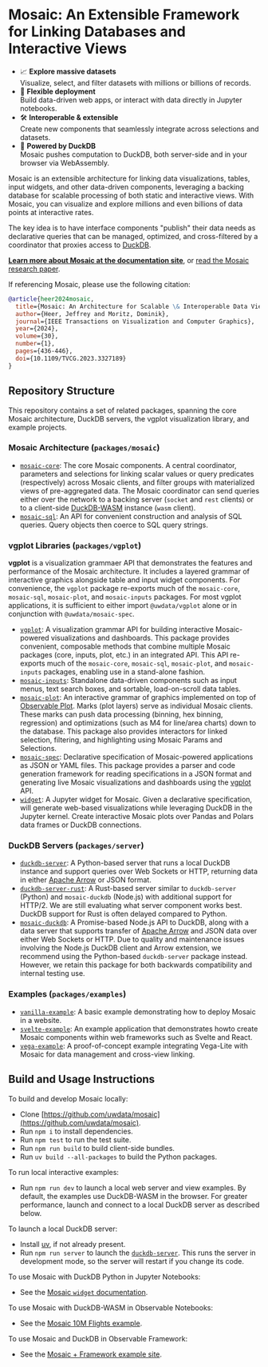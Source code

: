 # Mosaic: An Extensible Framework for Linking Databases and Interactive Views

* 📈 **Explore massive datasets**<br/>
  Visualize, select, and filter datasets with millions or billions of records.
* 🚀 **Flexible deployment**<br/>
  Build data-driven web apps, or interact with data directly in Jupyter notebooks.
* 🛠️ **Interoperable & extensible**<br/>
  Create new components that seamlessly integrate across selections and datasets.
* 🦆 **Powered by DuckDB**<br/>
  Mosaic pushes computation to DuckDB, both server-side and in your browser via WebAssembly.

Mosaic is an extensible architecture for linking data visualizations, tables, input widgets, and other data-driven components, leveraging a backing database for scalable processing of both static and interactive views. With Mosaic, you can visualize and explore millions and even billions of data points at interactive rates.

The key idea is to have interface components "publish" their data needs as declarative queries that can be managed, optimized, and cross-filtered by a coordinator that proxies access to [DuckDB](https://duckdb.org/).

[**Learn more about Mosaic at the documentation site**](https://idl.uw.edu/mosaic/), or [read the Mosaic research paper](https://idl.uw.edu/papers/mosaic).

If referencing Mosaic, please use the following citation:

```bibtex
@article{heer2024mosaic,
  title={Mosaic: An Architecture for Scalable \& Interoperable Data Views},
  author={Heer, Jeffrey and Moritz, Dominik},
  journal={IEEE Transactions on Visualization and Computer Graphics},
  year={2024},
  volume={30},
  number={1},
  pages={436-446},
  doi={10.1109/TVCG.2023.3327189}
}
```

## Repository Structure

This repository contains a set of related packages, spanning the core Mosaic architecture, DuckDB servers, the vgplot visualization library, and example projects.

### Mosaic Architecture (`packages/mosaic`)

* [`mosaic-core`](https://github.com/uwdata/mosaic/tree/main/packages/mosaic/core): The core Mosaic components. A central coordinator, parameters and selections for linking scalar values or query predicates (respectively) across Mosaic clients, and filter groups with materialized views of pre-aggregated data. The Mosaic coordinator can send queries either over the network to a backing server (`socket` and `rest` clients) or to a client-side [DuckDB-WASM](https://github.com/duckdb/duckdb-wasm) instance (`wasm` client).
* [`mosaic-sql`](https://github.com/uwdata/mosaic/tree/main/packages/mosaic/sql): An API for convenient construction and analysis of SQL queries. Query objects then coerce to SQL query strings.

### vgplot Libraries (`packages/vgplot`)

**vgplot** is a visualization grammaer API that demonstrates the features and performance of the Mosaic architecture. It includes a layered grammar of interactive graphics alongside table and input widget components. For convenience, the `vgplot` package re-exports much of the `mosaic-core`, `mosaic-sql`, `mosaic-plot`, and `mosaic-inputs` packages. For most vgplot applications, it is sufficient to either import `@uwdata/vgplot` alone or in conjunction with `@uwdata/mosaic-spec`.

* [`vgplot`](https://github.com/uwdata/mosaic/tree/main/packages/vgplot/vgplot): A visualization grammar API for building interactive Mosaic-powered visualizations and dashboards. This package provides convenient, composable methods that combine multiple Mosaic packages (core, inputs, plot, etc.) in an integrated API. This API re-exports much of the `mosaic-core`, `mosaic-sql`, `mosaic-plot`, and `mosaic-inputs` packages, enabling use in a stand-alone fashion.
* [`mosaic-inputs`](https://github.com/uwdata/mosaic/tree/main/packages/vgplot/inputs): Standalone data-driven components such as input menus, text search boxes, and sortable, load-on-scroll data tables.
* [`mosaic-plot`](https://github.com/uwdata/mosaic/tree/main/packages/vgplot/plot): An interactive grammar of graphics implemented on top of [Observable Plot](https://github.com/observablehq/plot). Marks (plot layers) serve as individual Mosaic clients. These marks can push data processing (binning, hex binning, regression) and optimizations (such as M4 for line/area charts) down to the database. This package also provides interactors for linked selection, filtering, and highlighting using Mosaic Params and Selections.
* [`mosaic-spec`](https://github.com/uwdata/mosaic/tree/main/packages/vgplot/spec): Declarative specification of Mosaic-powered applications as JSON or YAML files. This package provides a parser and code generation framework for reading specifications in a JSON format and generating live Mosaic visualizations and dashboards using the [vgplot](https://github.com/uwdata/mosaic/tree/main/packages/vgplot) API.
* [`widget`](https://github.com/uwdata/mosaic/tree/main/packages/vgplot/widget): A Jupyter widget for Mosaic. Given a declarative specification, will generate web-based visualizations while leveraging DuckDB in the Jupyter kernel. Create interactive Mosaic plots over Pandas and Polars data frames or DuckDB connections.

### DuckDB Servers (`packages/server`)

* [`duckdb-server`](https://github.com/uwdata/mosaic/tree/main/packages/server/duckdb-server): A Python-based server that runs a local DuckDB instance and support queries over Web Sockets or HTTP, returning data in either [Apache Arrow](https://arrow.apache.org/) or JSON format.
* [`duckdb-server-rust`](https://github.com/uwdata/mosaic/tree/main/packages/server/duckdb-server-rust): A Rust-based server similar to `duckdb-server` (Python) and `mosaic-duckdb` (Node.js) with additional support for HTTP/2. We are still evaluating what server component works best. DuckDB support for Rust is often delayed compared to Python.
* [`mosaic-duckdb`](https://github.com/uwdata/mosaic/tree/main/packages/server/duckdb): A Promise-based Node.js API to DuckDB, along with a data server that supports transfer of [Apache Arrow](https://arrow.apache.org/) and JSON data over either Web Sockets or HTTP. Due to quality and maintenance issues involving the Node.js DuckDB client and Arrow extension, we recommend using the Python-based `duckdb-server` package instead. However, we retain this package for both backwards compatibility and internal testing use.

### Examples (`packages/examples`)

* [`vanilla-example`](https://github.com/uwdata/mosaic/tree/main/packages/examples/vanilla-example): A basic example demonstrating how to deploy Mosaic in a website.
* [`svelte-example`](https://github.com/uwdata/mosaic/tree/main/packages/examples/svelte-example): An example application that demonstrates  howto create Mosaic components within web frameworks such as Svelte and React.
* [`vega-example`](https://github.com/uwdata/mosaic/tree/main/packages/examples/vega-example): A proof-of-concept example integrating Vega-Lite with Mosaic for data management and cross-view linking.

## Build and Usage Instructions

To build and develop Mosaic locally:

* Clone [https://github.com/uwdata/mosaic](https://github.com/uwdata/mosaic).
* Run `npm i` to install dependencies.
* Run `npm test` to run the test suite.
* Run `npm run build` to build client-side bundles.
* Run `uv build --all-packages` to build the Python packages.

To run local interactive examples:

* Run `npm run dev` to launch a local web server and view examples. By default, the examples use DuckDB-WASM in the browser. For greater performance, launch and connect to a local DuckDB server as described below.

To launch a local DuckDB server:

* Install [uv](https://docs.astral.sh/uv/), if not already present.
* Run `npm run server` to launch the [`duckdb-server`](https://github.com/uwdata/mosaic/tree/main/packages/server/duckdb-server). This runs the server in development mode, so the server will restart if you change its code.

To use Mosaic with DuckDB Python in Jupyter Notebooks:

* See the [Mosaic `widget` documentation](https://idl.uw.edu/mosaic/jupyter/).

To use Mosaic with DuckDB-WASM in Observable Notebooks:

* See the [Mosaic 10M Flights example](https://observablehq.com/@uwdata/mosaic-cross-filter-flights-10m).

To use Mosaic and DuckDB in Observable Framework:

* See the [Mosaic + Framework example site](https://github.com/uwdata/mosaic-framework-example).
